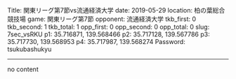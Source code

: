 Title: 関東リーグ第7節vs流通経済大学
date: 2019-05-29
location: 柏の葉総合競技場
game: 関東リーグ第7節
opponent: 流通経済大学
tkb_first: 0
tkb_second: 1
tkb_total: 1
opp_first: 0
opp_second: 0
opp_total: 0
slug: 7sec_vsRKU
p1: 35.716871, 139.568466
p2: 35.717128, 139.567786
p3: 35.717730, 139.568953
p4: 35.717987, 139.568274
Password: tsukubashukyu

---
no content
